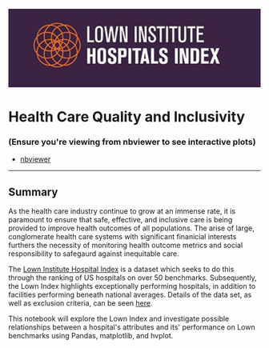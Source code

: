 ![header](lown_logo.PNG)

# Health Care Quality and Inclusivity
### (Ensure you're viewing from nbviewer to see interactive plots)
* [nbviewer](https://nbviewer.org/github/Smittyxc/health-care-equality-notebook/blob/main/lown_index.ipynb)

---

## Summary

As the health care industry continue to grow at an immense rate, it is paramount to ensure that safe, effective, and inclusive care is being provided to improve health outcomes of all populations. The arise of large, conglomerate health care systems with significant finanicial interests furthers the necessity of monitoring health outcome metrics and social responsibility to safegaurd against inequitable care.

The [Lown Institute Hospital Index](https://lownhospitalsindex.org/rankings/) is a dataset which seeks to do this through the ranking of US hospitals on over 50 benchmarks. Subsequently, the Lown Index highlights exceptionally performing hospitals, in addition to facilities performing beneath national averages. Details of the data set, as well as exclusion criteria, can be seen [here](https://lownhospitalsindex.org/about/faqs/). 

This notebook will explore the Lown Index and investigate possible relationships between a hospital's attributes and its' performance on Lown benchmarks using Pandas, matplotlib, and hvplot.
